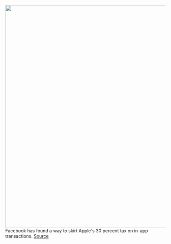 <img src='https://cdn.vox-cdn.com/thumbor/NH0k2u1cFO-5VU0RKoZjqoWHV-w=/0x0:900x900/1200x800/filters:focal(378x378:522x522)/cdn.vox-cdn.com/uploads/chorus_image/image/70087033/250777847_389387596230472_4377046633797999619_n.0.jpg' width='700px' /><br/>
Facebook has found a way to skirt Apple's 30 percent tax on in-app transactions.
<a href='https://www.theverge.com/2021/11/3/22761620/facebook-apple-app-store-fees-subscription-links-creators'> Source <a/>